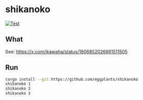 # shikanoko

[![Test](
    <https://github.com/eggplants/shikanoko/actions/workflows/test.yml/badge.svg>
  )](
    <https://github.com/eggplants/shikanoko/actions/workflows/test.yml>
  )

## What

See: <https://x.com/ikawaha/status/1806852026661511505>

## Run

```bash
cargo install --git https://github.com/eggplants/shikanoko
shikanoko 1
shikanoko 2
shikanoko 3
```
